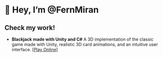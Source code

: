 # 👋 Hey, I’m @FernMiran

## Check my work!

- **Blackjack made with Unity and C#** 
A 3D implementation of the classic game made with Unity, realistic 3D card animations, and an intuitive user interface. [[Play Online](https://play.unity.com/en/games/c82b56b8-952c-4cb1-a42b-bfafc378e3e4/fire-blackjack)]
